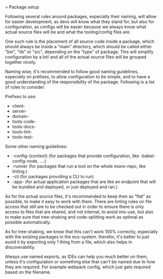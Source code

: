 = Package setup

Following several rules around packages, especially their naming, will allow for easier development, as devs will know what they stand for, but also for configuration, as configs will be easier because we always know what actual source files will be and what the tooling/config files are.

One such rule is the placement of all source code inside a package, which should always be inside a "main" directory, which should be called either "bin", "lib" or "src", depending on the "type" of package. This will simplify configuration by a lot! and all of the actual source files will be grouped together nicely.

Naming wise, it's recommended to follow good naming guidelines, especially on prefixes, to allow configuration to be simple, and to have a good understanding of the responsibility of the package. Following is a list of rules to consider.

Prefixes to use:
- client-
- server-
- domain-
- tools-code-
- tools-docs-
- tools-lint-
- tools-test-

Some other naming guidelines:
- -config-{context} (for packages that provide configuration, like -babel-config-node, ....)
- -runner (for packages that run a tool on the whole mono-repo, like linting.)
- -cli (for packages providing a CLI to run)
- -app- (for actual application packages that are like an endpoint that will be bundled and deployed, or just deployed and ran.)

As for the actual source files, it's recommended to keep then as "flat" as possible, to make it easy to work with them. There are linting rules on file access that still are to be checked out in order to ensure there is only access to files that are shared, and not internal, to avoid mis-use, but also to make sure that tree-shaking and code-splitting work as optimal as possible automatically.

As for tree-shaking, we know that this can't work 100% correctly, especially with the existing packages in the eco-system. therefor, it's better to just avoid it by exporting only 1 thing from a file, which also helps in discoverability.

Always use named exports, as IDEs can help you much better on them, unless it's configuration or something else that can't be named due to how they are required. For example webpack config, which just gets required based on the filename.

